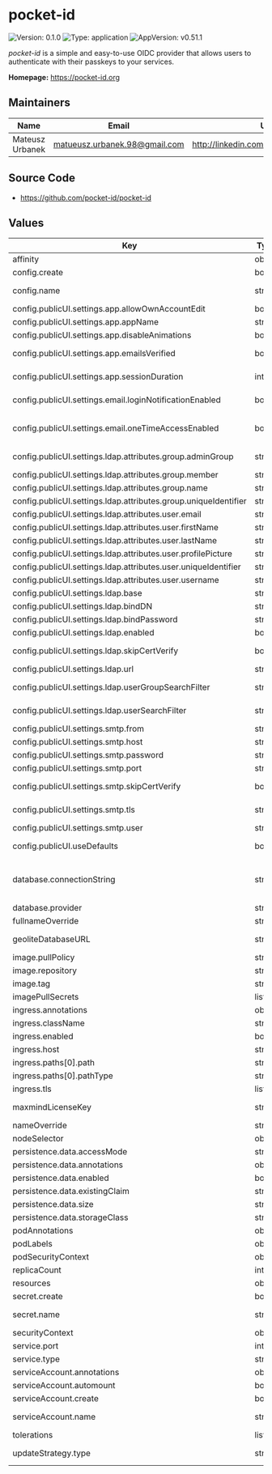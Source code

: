 # pocket-id

![Version: 0.1.0](https://img.shields.io/badge/Version-0.1.0-informational?style=flat) ![Type: application](https://img.shields.io/badge/Type-application-informational?style=flat) ![AppVersion: v0.51.1](https://img.shields.io/badge/AppVersion-v0.51.1-informational?style=flat)

_pocket-id_ is a simple and easy-to-use OIDC provider that allows users to authenticate
with their passkeys to your services.

**Homepage:** <https://pocket-id.org>

## Maintainers

| Name | Email | Url |
| ---- | ------ | --- |
| Mateusz Urbanek | <matueusz.urbanek.98@gmail.com> | <http://linkedin.com/in/urbanekmateusz> |

## Source Code

* <https://github.com/pocket-id/pocket-id>

## Values

| Key | Type | Default | Description |
|-----|------|---------|-------------|
| affinity | object | `{}` | Affinity settings for the pods. |
| config.create | bool | `true` | Specifies whether a config map should be created. |
| config.name | string | `""` | Specifies name of a config map used to configure the pocket-id. If not filled, uses full name. |
| config.publicUI.settings.app.allowOwnAccountEdit | bool | `true` | Whether users can edit their own account details |
| config.publicUI.settings.app.appName | string | `"Pocket ID"` | The name of the application to be displayed in the UI |
| config.publicUI.settings.app.disableAnimations | bool | `false` | Whether to disable animations in the Admin UI |
| config.publicUI.settings.app.emailsVerified | bool | `false` | Whether the user's email is pre-marked as verified for OIDC clients (typically used for testing) |
| config.publicUI.settings.app.sessionDuration | int | `60` | Duration in minutes of a session before the user must sign in again |
| config.publicUI.settings.email.loginNotificationEnabled | bool | `false` | Whether to send an email notification when a user logs in from a new device |
| config.publicUI.settings.email.oneTimeAccessEnabled | bool | `false` | Whether to allow one-time access sign-ins via a link sent to the user's email    (note: this reduces security significantly, as anyone with email access can sign in) |
| config.publicUI.settings.ldap.attributes.group.adminGroup | string | `""` | LDAP attribute for the admin group (used to assign Admin privileges) |
| config.publicUI.settings.ldap.attributes.group.member | string | `"member"` | LDAP attribute for querying group members |
| config.publicUI.settings.ldap.attributes.group.name | string | `""` | LDAP attribute for the group's name |
| config.publicUI.settings.ldap.attributes.group.uniqueIdentifier | string | `""` | LDAP attribute for the unique identifier of the group |
| config.publicUI.settings.ldap.attributes.user.email | string | `""` | LDAP attribute for the email address of the user |
| config.publicUI.settings.ldap.attributes.user.firstName | string | `""` | LDAP attribute for the user's first name |
| config.publicUI.settings.ldap.attributes.user.lastName | string | `""` | LDAP attribute for the user's last name |
| config.publicUI.settings.ldap.attributes.user.profilePicture | string | `""` | LDAP attribute for the user's profile picture |
| config.publicUI.settings.ldap.attributes.user.uniqueIdentifier | string | `""` | LDAP attribute for the unique identifier of the user |
| config.publicUI.settings.ldap.attributes.user.username | string | `""` | LDAP attribute for the username of the user |
| config.publicUI.settings.ldap.base | string | `""` | LDAP search base DN for queries |
| config.publicUI.settings.ldap.bindDN | string | `""` | LDAP bind distinguished name (DN) |
| config.publicUI.settings.ldap.bindPassword | string | `""` | LDAP bind password for authentication |
| config.publicUI.settings.ldap.enabled | bool | `false` | Whether to enable LDAP authentication |
| config.publicUI.settings.ldap.skipCertVerify | bool | `false` | Whether to skip LDAP certificate verification (useful for self-signed certificates) |
| config.publicUI.settings.ldap.url | string | `""` | URL of the LDAP server |
| config.publicUI.settings.ldap.userGroupSearchFilter | string | `"(objectClass=groupOfNames)"` | LDAP group search filter (default is typically fine for most setups) |
| config.publicUI.settings.ldap.userSearchFilter | string | `"(objectClass=person)"` | LDAP user search filter (default is typically fine for most setups) |
| config.publicUI.settings.smtp.from | string | `""` | Sender email address for outgoing emails |
| config.publicUI.settings.smtp.host | string | `""` | SMTP server hostname used to send outgoing emails |
| config.publicUI.settings.smtp.password | string | `""` | SMTP password for authentication |
| config.publicUI.settings.smtp.port | string | `""` | SMTP server port |
| config.publicUI.settings.smtp.skipCertVerify | bool | `false` | Whether to skip SMTP certificate verification (useful for self-signed certificates) |
| config.publicUI.settings.smtp.tls | string | `"none"` | TLS option to use for SMTP. Options are 'none', 'starttls', or 'tls' |
| config.publicUI.settings.smtp.user | string | `""` | SMTP username for authentication |
| config.publicUI.useDefaults | bool | `true` | Whether to enable default settings for the UI or allow customizations |
| database.connectionString | string | `"file:data/pocket-id.db?_journal_mode=WAL&_busy_timeout=2500&_txlock=immediate"` | Connection string for the database.    - For sqlite: file:data/pocket-id.db?_journal_mode=WAL&_busy_timeout=2500&_txlock=immediate    - For postgres: postgres://user:password@host:port/dbname |
| database.provider | string | `"sqlite"` | Database provider to use. Options: "sqlite" or "postgres". |
| fullnameOverride | string | `""` | Override for the full name. |
| geoliteDatabaseURL | string | `"https://download.maxmind.com/app/geoip_download?edition_id=GeoLite2-City&license_key=%s&suffix=tar.gz"` | URL template to download the MaxMind GeoLite2-City database. `%s` will be replaced with the license key. |
| image.pullPolicy | string | `"IfNotPresent"` | Image pull policy. |
| image.repository | string | `"ghcr.io/pocket-id/pocket-id"` | Registry and repository for the pocket-id image. |
| image.tag | string | `"v0.51.1"` | Tag for the image. |
| imagePullSecrets | list | `[]` | Secrets for pulling images. |
| ingress.annotations | object | `{}` | Annotations to add to the ingress. |
| ingress.className | string | `""` | Ingress class name. |
| ingress.enabled | bool | `false` | Specifies whether ingress should be enabled. |
| ingress.host | string | `"pocket-id.example.local"` | Ingress host configuration. |
| ingress.paths[0].path | string | `"/"` |  |
| ingress.paths[0].pathType | string | `"ImplementationSpecific"` |  |
| ingress.tls | list | `[]` | List of TLS configurations for the ingress. |
| maxmindLicenseKey | string | `""` | MaxMind license key used to download the GeoLite2 database. Leave blank to disable download. |
| nameOverride | string | `""` | Override for the name. |
| nodeSelector | object | `{}` | Node selector for the pods. |
| persistence.data.accessMode | string | `"ReadWriteOnce"` | Access mode for the PVC. |
| persistence.data.annotations | object | `{}` | Annotations applied to PVC. |
| persistence.data.enabled | bool | `false` | Enable/disable PVC creation for data. |
| persistence.data.existingClaim | string | `""` | Use an existing PVC if defined, otherwise create one. |
| persistence.data.size | string | `"10Gi"` | Storage size for the PVC. |
| persistence.data.storageClass | string | `""` | Specify the StorageClass (if required). |
| podAnnotations | object | `{}` | Annotations to be added to the pods. |
| podLabels | object | `{}` | Labels to be added to the pods. |
| podSecurityContext | object | `{}` |  |
| replicaCount | int | `1` | Number of replicas for the stateful set. |
| resources | object | `{}` |  |
| secret.create | bool | `true` | Specifies whether a secret should be created. |
| secret.name | string | `""` | Specifies name of a secret used to configure the pocket-id. If not filled, uses full name. |
| securityContext | object | `{}` |  |
| service.port | int | `80` | Service port. |
| service.type | string | `"ClusterIP"` | Service type. |
| serviceAccount.annotations | object | `{}` | Annotations to add to the service account. |
| serviceAccount.automount | bool | `true` | Automatically mount a ServiceAccount's API credentials. |
| serviceAccount.create | bool | `true` | Specifies whether a service account should be created. |
| serviceAccount.name | string | `""` | The name of the service account to use. If not set and create is true, a name is generated using the fullname template. |
| tolerations | list | `[]` | Tolerations for the pods. |
| updateStrategy.type | string | `"Recreate"` | The update strategy type for the stateful set. Options: "Recreate" or "RollingUpdate". |

